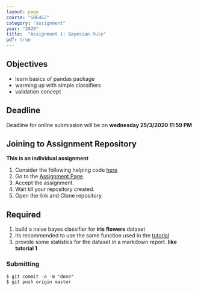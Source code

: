 ```yaml
---
layout: page
course: "SBE452"
category: "assignment"
year: "2020"
title:  "Assignment 1: Bayesian Rule"
pdf: true
---
```


## Objectives

* learn basics of pandas package
* warming up with simple classifiers
* validation concept

## Deadline

Deadline for online submission will be  on  **wednesday 25/3/2020 11:59 PM**

## Joining to Assignment Repository

**This is an individual assignment**

1. Consider the following helping code [here](https://github.com/sbme-tutorials/SBE452-AI-Demos/blob/master/Bayesian/brStarter.py)
2. Go to the [Assignment Page](https://classroom.github.com/a/ct0bHv9N).
3. Accept the assignment.
4. Wait till your repository created.
5. Open the link and Clone repository.

## Required

1. build a naive bayes classifier for **iris flowers** dataset
2. its recommended to use the same function used in the [tutorial](https://github.com/sbme-tutorials/SBE452-AI-Demos/blob/master/Bayesian/BR.ipynb)
3. provide some statistics for the dataset in a markdown report. **like tutorial 1**

### Submitting

```terminal
$ git commit -a -m "done"
$ git push origin master
```